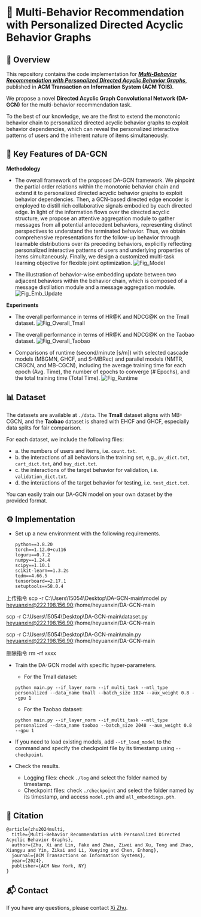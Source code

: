 # 🚀 Multi-Behavior Recommendation with Personalized Directed Acyclic Behavior Graphs



## 🔎 Overview

This repository contains the code implementation for **[*Multi-Behavior Recommendation with Personalized Directed Acyclic Behavior Graphs*](https://dl.acm.org/doi/10.1145/3696417)**, published in **ACM Transaction on Information System (ACM TOIS)**.

We propose a novel **Directed Acyclic Graph Convolutional Network (DA-GCN)** for the multi-behavior recommendation task. 

To the best of our knowledge, we are the first to extend the monotonic behavior chain to personalized directed acyclic behavior graphs to exploit behavior dependencies, which can reveal the personalized interactive patterns of users and the inherent nature of items simultaneously.

## 🔑 Key Features of DA-GCN 


**Methodology**

- The overall framework of the proposed DA-GCN framework. We pinpoint the partial order relations within the monotonic behavior chain and extend it to personalized directed acyclic behavior graphs to exploit behavior dependencies. Then, a GCN-based directed edge encoder is employed to distill rich collaborative signals embodied by each directed edge. In light of the information flows over the directed acyclic structure, we propose an attentive aggregation module to gather messages from all potential antecedent behaviors, representing distinct perspectives to understand the terminated behavior. Thus, we obtain comprehensive representations for the follow-up behavior through learnable distributions over its preceding behaviors, explicitly reflecting personalized interactive patterns of users and underlying properties of items simultaneously. Finally, we design a customized multi-task learning objective for flexible joint optimization.
![Fig_Model](figs/Fig_Model.png)

- The illustration of behavior-wise embedding update between two adjacent behaviors within the behavior chain, which is composed of a message distillation module and a message aggregation module.
![Fig_Emb_Update](figs/Fig_Emb_Update.png)

**Experiments**

- The overall performance in terms of HR@K and NDCG@K on the Tmall dataset.
![Fig_Overall_Tmall](figs/Fig_Overall_Tmall.png)

- The overall performance in terms of HR@K and NDCG@K on the Taobao dataset.
![Fig_Overall_Taobao](figs/Fig_Overall_Taobao.png)

- Comparisons of runtime (second/minute [s/m]) with selected cascade models (MBGMN, GHCF, and S-MBRec) and parallel models (NMTR, CRGCN, and MB-CGCN), including the average training time for each epoch (Avg. Time), the number of epochs to converge (# Epochs), and the total training time (Total Time). 
![Fig_Runtime](figs/Fig_Runtime.png)

## 📊 Dataset
The datasets are available at `./data`. The **Tmall** dataset aligns with MB-CGCN, and the **Taobao** dataset is shared with EHCF and GHCF, especially data splits for fair comparison.

For each dataset, we include the following files: 
- a. the numbers of users and items, i.e. `count.txt`.
- b. the interactions of all behaviors in the training set, e,g., `pv_dict.txt`, `cart_dict.txt`, and `buy_dict.txt`. 
- c. the interactions of the target behavior for validation, i.e. `validation_dict.txt`.
- d. the interactions of the target behavior for testing, i.e. `test_dict.txt`.

You can easily train our DA-GCN model on your own dataset by the provided format.



## ⚙️ Implementation

- Set up a new environment with the following requirements. 
    ```
    python==3.8.20
    torch==1.12.0+cu116
    loguru==0.7.2
    numpy==1.24.4
    scipy==1.10.1
    scikit-learn==1.3.2s
    tqdm==4.66.5
    tensorboard==2.17.1
    setuptools==58.0.4
    ```
上传指令
scp -r C:\Users\15054\Desktop\DA-GCN-main\model.py heyuanxin@222.198.156.90:/home/heyuanxin/DA-GCN-main

scp -r C:\Users\15054\Desktop\DA-GCN-main\dataset.py heyuanxin@222.198.156.90:/home/heyuanxin/DA-GCN-main

scp -r C:\Users\15054\Desktop\DA-GCN-main\main.py heyuanxin@222.198.156.90:/home/heyuanxin/DA-GCN-main

删除指令
rm -rf xxxx

- Train the DA-GCN model with specific hyper-parameters.
    - For the Tmall dataset:
    ```
    python main.py --if_layer_norm --if_multi_task --mtl_type personalized --data_name tmall --batch_size 1024 --aux_weight 0.8 --gpu 1
    ```
    - For the Taobao dataset: 
    ```
    python main.py --if_layer_norm --if_multi_task --mtl_type personalized --data_name taobao --batch_size 2048 --aux_weight 0.8 --gpu 1
    ```
- If you need to load existing models, add `--if_load_model` to the command and specify the checkpoint file by its timestamp using `--checkpoint`.

- Check the results.
    - Logging files: check `./log` and select the folder named by timestamp. 
    - Checkpoint files: check `./checkpoint` and select the folder named by its timestamp, and access `model.pth` and `all_embeddings.pth`.

## 📖 Citation
```
@article{zhu2024multi,
  title={Multi-Behavior Recommendation with Personalized Directed Acyclic Behavior Graphs},
  author={Zhu, Xi and Lin, Fake and Zhao, Ziwei and Xu, Tong and Zhao, Xiangyu and Yin, Zikai and Li, Xueying and Chen, Enhong},
  journal={ACM Transactions on Information Systems},
  year={2024},
  publisher={ACM New York, NY}
}
```

## 📬 Contact
If you have any questions, please contact [Xi Zhu](mailto:xi.zhu@rutgers.edu).
